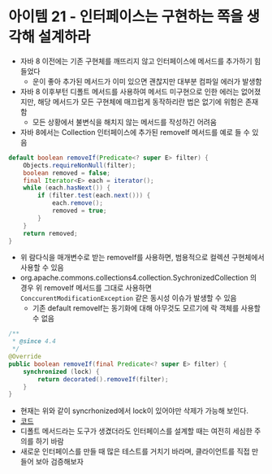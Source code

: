 # 아이템 21 - 인터페이스는 구현하는 쪽을 생각해 설계하라

- 자바 8 이전에는 기존 구현체를 깨뜨리지 않고 인터페이스에 메서드를 추가하기 힘들었다
  - 운이 좋아 추가된 메서드가 이미 있으면 괜찮지만 대부분 컴파일 에러가 발생함
- 자바 8 이후부턴 디폴트 메서드를 사용하여 메서드 미구현으로 인한 에러는 없어졌지만, 해당 메서드가 모든 구현체에 매끄럽게 동작하리란 법은 없기에 위험은 존재함
  - 모든 상황에서 불변식을 해치지 않는 메서드를 작성하긴 어려움
- 자바 8에서는 Collection 인터페이스에 추가된 removeIf 메서드를 예로 들 수 있음

```java
default boolean removeIf(Predicate<? super E> filter) {
    Objects.requireNonNull(filter);
    boolean removed = false;
    final Iterator<E> each = iterator();
    while (each.hasNext()) {
        if (filter.test(each.next())) {
            each.remove();
            removed = true;
        }
    }
    return removed;
}
```

- 위 람다식을 매개변수로 받는 removeIf를 사용하면, 범용적으로 컬렉션 구현체에서 사용할 수 있음
- org.apache.commons.collections4.collection.SychronizedCollection 의 경우 위 removeIf 메서드를 그대로 사용하면 `ConccurentModificationException` 같은 동시성 이슈가 발생할 수 있음
  - 기존 default removeIf는 동기화에 대해 아무것도 모르기에 락 객체를 사용할 수 없음

```java
/**
 * @since 4.4
 */
@Override
public boolean removeIf(final Predicate<? super E> filter) {
    synchronized (lock) {
        return decorated().removeIf(filter);
    }
}
```

- 현재는 위와 같이 syncrhonized에서 lock이 있어야만 삭제가 가능해 보인다.
- [코드](https://commons.apache.org/proper/commons-collections/apidocs/src-html/org/apache/commons/collections4/collection/SynchronizedCollection.html#line-191)
- 디폴트 메서드라는 도구가 생겼더라도 인터페이스를 설계할 때는 여전히 세심한 주의를 하기 바람
- 새로운 인터페이스를 만들 때 많은 테스트를 거치기 바라며, 클라이언트를 직접 만들어 보아 검증해보자